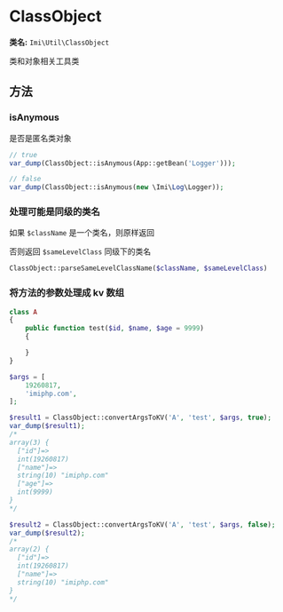 # ClassObject

**类名:** `Imi\Util\ClassObject`

类和对象相关工具类

## 方法

### isAnymous

是否是匿名类对象

```php
// true
var_dump(ClassObject::isAnymous(App::getBean('Logger')));

// false
var_dump(ClassObject::isAnymous(new \Imi\Log\Logger));
```

### 处理可能是同级的类名

如果 `$className` 是一个类名，则原样返回

否则返回 `$sameLevelClass` 同级下的类名

```php
ClassObject::parseSameLevelClassName($className, $sameLevelClass)
```

### 将方法的参数处理成 kv 数组

```php
class A
{
    public function test($id, $name, $age = 9999)
    {

    }
}

$args = [
    19260817,
    'imiphp.com',
];

$result1 = ClassObject::convertArgsToKV('A', 'test', $args, true);
var_dump($result1);
/*
array(3) {
  ["id"]=>
  int(19260817)
  ["name"]=>
  string(10) "imiphp.com"
  ["age"]=>
  int(9999)
}
*/

$result2 = ClassObject::convertArgsToKV('A', 'test', $args, false);
var_dump($result2);
/*
array(2) {
  ["id"]=>
  int(19260817)
  ["name"]=>
  string(10) "imiphp.com"
}
*/
```